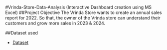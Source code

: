 #Vrinda-Store-Data-Analysis (Interactive Dashboard creation using MS Excel)
##Project Objective
The Vrinda Store wants to create an annual sales report for 2022. So that, the owner of the Vrinda store can understand their customers and grow more sales in 2023 & 2024.

##Dataset used
- <a href="https://github.com/Lokeshthakur2/Data-Analysis-Dashboard/blob/main/Vrinda%20Store%20Data%20Analysis%20project.xlsx">Dataset</a>
